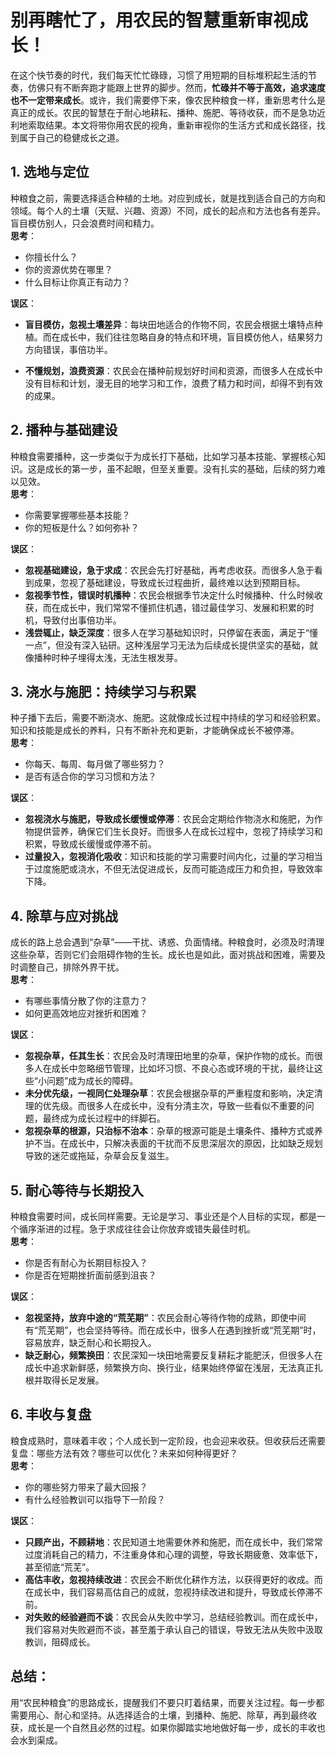 # 别再瞎忙了，用农民的智慧重新审视成长！

在这个快节奏的时代，我们每天忙忙碌碌，习惯了用短期的目标堆积起生活的节奏，仿佛只有不断奔跑才能跟上世界的脚步。然而，**忙碌并不等于高效，追求速度也不一定带来成长**。或许，我们需要停下来，像农民种粮食一样，重新思考什么是真正的成长。农民的智慧在于耐心地耕耘、播种、施肥、等待收获，而不是急功近利地索取结果。本文将带你用农民的视角，重新审视你的生活方式和成长路径，找到属于自己的稳健成长之道。

## 1. **选地与定位**

种粮食之前，需要选择适合种植的土地。对应到成长，就是找到适合自己的方向和领域。每个人的土壤（天赋、兴趣、资源）不同，成长的起点和方法也各有差异。盲目模仿别人，只会浪费时间和精力。  
**思考**：

- 你擅长什么？
- 你的资源优势在哪里？
- 什么目标让你真正有动力？

**误区**：

- **盲目模仿，忽视土壤差异**：每块田地适合的作物不同，农民会根据土壤特点种植。而在成长中，我们往往忽略自身的特点和环境，盲目模仿他人，结果努力方向错误，事倍功半。

- **不懂规划，浪费资源**：农民会在播种前规划好时间和资源，而很多人在成长中没有目标和计划，漫无目的地学习和工作，浪费了精力和时间，却得不到有效的成果。

## 2. **播种与基础建设**

种粮食需要播种，这一步类似于为成长打下基础，比如学习基本技能、掌握核心知识。这是成长的第一步，虽不起眼，但至关重要。没有扎实的基础，后续的努力难以见效。  
**思考**：

- 你需要掌握哪些基本技能？
- 你的短板是什么？如何弥补？

**误区**：

- **忽视基础建设，急于求成**：农民会先打好基础，再考虑收获。而很多人急于看到成果，忽视了基础建设，导致成长过程曲折，最终难以达到预期目标。
- **忽视季节性，错误时机播种**：农民会根据季节决定什么时候播种、什么时候收获，而在成长中，我们常常不懂抓住机遇，错过最佳学习、发展和积累的时机，导致付出事倍功半。
- **浅尝辄止，缺乏深度**：很多人在学习基础知识时，只停留在表面，满足于“懂一点”，但没有深入钻研。这种浅层学习无法为后续成长提供坚实的基础，就像播种时种子埋得太浅，无法生根发芽。

## 3. **浇水与施肥：持续学习与积累**

种子播下去后，需要不断浇水、施肥。这就像成长过程中持续的学习和经验积累。知识和技能是成长的养料，只有不断补充和更新，才能确保成长不被停滞。  
**思考**：

- 你每天、每周、每月做了哪些努力？
- 是否有适合你的学习习惯和方法？

**误区**：

- **忽视浇水与施肥，导致成长缓慢或停滞**：农民会定期给作物浇水和施肥，为作物提供营养，确保它们生长良好。而很多人在成长过程中，忽视了持续学习和积累，导致成长缓慢或停滞不前。
- **过量投入，忽视消化吸收**：知识和技能的学习需要时间内化，过量的学习相当于过度施肥或浇水，不但无法促进成长，反而可能造成压力和负担，导致效率下降。

## 4. **除草与应对挑战**

成长的路上总会遇到“杂草”——干扰、诱惑、负面情绪。种粮食时，必须及时清理这些杂草，否则它们会阻碍作物的生长。成长也是如此，面对挑战和困难，需要及时调整自己，排除外界干扰。  
**思考**：

- 有哪些事情分散了你的注意力？
- 如何更高效地应对挫折和困难？

**误区**：

- **忽视杂草，任其生长**：农民会及时清理田地里的杂草，保护作物的成长。而很多人在成长中忽略细节管理，比如坏习惯、不良心态或环境的干扰，最终让这些“小问题”成为成长的障碍。
- **未分优先级，一视同仁处理杂草**：农民会根据杂草的严重程度和影响，决定清理的优先级。而很多人在成长中，没有分清主次，导致一些看似不重要的问题，最终成为成长过程中的绊脚石。
- **忽视杂草的根源，只治标不治本**：杂草的根源可能是土壤条件、播种方式或养护不当。在成长中，只解决表面的干扰而不反思深层次的原因，比如缺乏规划导致的迷茫或拖延，杂草会反复滋生。

## 5. **耐心等待与长期投入**

种粮食需要时间，成长同样需要。无论是学习、事业还是个人目标的实现，都是一个循序渐进的过程。急于求成往往会让你放弃或错失最佳时机。  
**思考**：

- 你是否有耐心为长期目标投入？
- 你是否在短期挫折面前感到沮丧？

**误区**：

- **忽视坚持，放弃中途的“荒芜期”**：农民会耐心等待作物的成熟，即使中间有“荒芜期”，也会坚持等待。而在成长中，很多人在遇到挫折或“荒芜期”时，容易放弃，缺乏耐心和长期投入。
- **缺乏耐心，频繁换田**：农民深知一块田地需要反复耕耘才能肥沃，但很多人在成长中追求新鲜感，频繁换方向、换行业，结果始终停留在浅层，无法真正扎根并取得长足发展。

## 6. **丰收与复盘**

粮食成熟时，意味着丰收；个人成长到一定阶段，也会迎来收获。但收获后还需要复盘：哪些方法有效？哪些可以优化？未来如何种得更好？  
**思考**：

- 你的哪些努力带来了最大回报？
- 有什么经验教训可以指导下一阶段？

**误区**：

- **只顾产出，不顾耕地**：农民知道土地需要休养和施肥，而在成长中，我们常常过度消耗自己的精力，不注重身体和心理的调整，导致长期疲惫、效率低下，甚至彻底“荒芜”。
- **高估丰收，忽视持续改进**：农民会不断优化耕作方法，以获得更好的收成。而在成长中，我们容易高估自己的成就，忽视持续改进和提升，导致成长停滞不前。
- **对失败的经验避而不谈**：农民会从失败中学习，总结经验教训。而在成长中，我们容易对失败避而不谈，甚至羞于承认自己的错误，导致无法从失败中汲取教训，阻碍成长。

## 总结：

用“农民种粮食”的思路成长，提醒我们不要只盯着结果，而要关注过程。每一步都需要用心、耐心和坚持。从选择适合的土壤，到播种、施肥、除草，再到最终收获，成长是一个自然且必然的过程。如果你脚踏实地地做好每一步，成长的丰收也会水到渠成。
